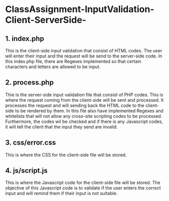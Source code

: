 # ClassAssignment-InputValidation-Client-ServerSide-
## 1. index.php
This is the client-side input validation that consist of HTML codes. The user will enter their input and the request will be send to the server-side code. In this index.php file, there are Regexes implemented so that certain characters and letters are allowed to be input.
## 2. process.php 
Thie is the server-side input validation file that consist of PHP codes. This is where the request coming from the client-side will be sent and processed. It processes the request and will sending back the HTML code to the client-side to be rendered by them. In this file also have implemented Regexes and whitelists that will not allow any cross-site scripting codes to be processed. Furthermore, the codes wil be checked and if there is any Javascript codes, it will tell the client that the input they send are invalid.
## 3. css/error.css
This is where the CSS for the client-side file will be stored. 
## 4. js/script.js
This is where the Javascript code for the client-side file will be stored. The objective of this Javascript code is to validate if the user enters the correct input and will remind them if their input is not suitable.
